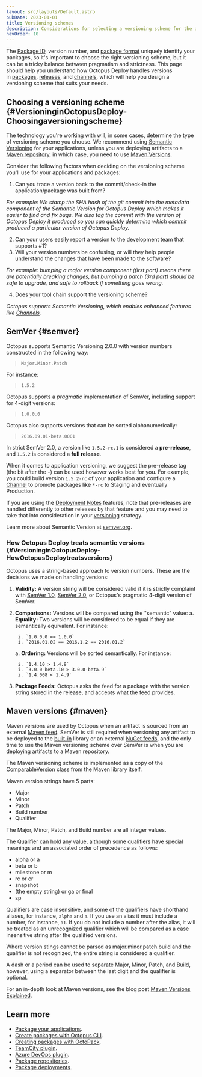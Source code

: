 ```yaml
---
layout: src/layouts/Default.astro
pubDate: 2023-01-01
title: Versioning schemes
description: Considerations for selecting a versioning scheme for the applications you'll deploy.
navOrder: 10
---
```


The [Package ID](/docs/packaging-applications/#package-id), version number, and [package format](/docs/packaging-applications/#support-formats) uniquely identify your packages, so it's important to choose the right versioning scheme, but it can be a tricky balance between pragmatism and strictness. This page should help you understand how Octopus Deploy handles versions in [packages](/docs/packaging-applications/#supported-formats), [releases](/docs/releases/), and [channels](/docs/releases/channels/), which will help you design a versioning scheme that suits your needs.

## Choosing a versioning scheme {#VersioninginOctopusDeploy-Choosingaversioningscheme}

The technology you're working with will, in some cases, determine the type of versioning scheme you choose. We recommend using [Semantic Versioning](#semver) for your applications, unless you are deploying artifacts to a [Maven repository](/docs/packaging-applications/package-repositories/maven-feeds/), in which case, you need to use [Maven Versions](#maven).

Consider the following factors when deciding on the versioning scheme you'll use for your applications and packages:

1. Can you trace a version back to the commit/check-in the application/package was built from?

  *For example: We stamp the SHA hash of the git commit into the metadata component of the Semantic Version for Octopus Deploy which makes it easier to find and fix bugs. We also tag the commit with the version of Octopus Deploy it produced so you can quickly determine which commit produced a particular version of Octopus Deploy.*

2. Can your users easily report a version to the development team that supports #1?
3. Will your version numbers be confusing, or will they help people understand the changes that have been made to the software?

  *For example: bumping a major version component (first part) means there are potentially breaking changes, but bumping a patch (3rd part) should be safe to upgrade, and safe to rollback if something goes wrong.*

4. Does your tool chain support the versioning scheme?

  *Octopus supports Semantic Versioning, which enables enhanced features like [Channels](/docs/releases/channels/).*

## SemVer {#semver}

Octopus supports Semantic Versioning 2.0.0 with version numbers constructed in the following way:

> `Major.Minor.Patch`

For instance:

> `1.5.2`

Octopus supports a *pragmatic* implementation of SemVer, including support for 4-digit versions:

> `1.0.0.0`

Octopus also supports versions that can be sorted alphanumerically:

> `2016.09.01-beta.0001`

In strict SemVer 2.0, a version like `1.5.2-rc.1` is considered a **pre-release**, and `1.5.2` is considered a **full release**.

When it comes to application versioning, we suggest the pre-release tag (the bit after the `-`) can be used however works best for you. For example, you could build version `1.5.2-rc` of your application and configure a [Channel](/docs/releases/channels/) to promote packages like `*-rc` to Staging and eventually Production.

If you are using the [Deployment Notes](/docs/releases/deployment-notes/) features, note that pre-releases are handled differently to other releases by that feature and you may need to take that into consideration in your [versioning](/docs/releases/deployment-notes.md#versioning) strategy.

Learn more about Semantic Version at [semver.org](http://semver.org/).

### How Octopus Deploy treats semantic versions {#VersioninginOctopusDeploy-HowOctopusDeploytreatsversions}

Octopus uses a string-based approach to version numbers. These are the decisions we made on handling versions:

1. **Validity:** A version string will be considered valid if it is strictly complaint with [SemVer 1.0](http://semver.org/spec/v1.0.0.html), [SemVer 2.0](http://semver.org/spec/v2.0.0.html), or Octopus's pragmatic 4-digit version of SemVer.
2. **Comparisons:** Versions will be compared using the "semantic" value:
   a. **Equality:** Two versions will be considered to be equal if they are semantically equivalent. For instance:

        i. `1.0.0.0 == 1.0.0`  
        i. `2016.01.02 == 2016.1.2 == 2016.01.2`  
   a. **Ordering:** Versions will be sorted semantically. For instance:

        i. `1.4.10 > 1.4.9`  
        i. `3.0.0-beta.10 > 3.0.0-beta.9`  
        i. `1.4.008 < 1.4.9`  

 3. **Package Feeds:** Octopus asks the feed for a package with the version string stored in the release, and accepts what the feed provides.

## Maven versions {#maven}

Maven versions are used by Octopus when an artifact is sourced from an external [Maven feed](/docs/packaging-applications/package-repositories/maven-feeds/). SemVer is still required when versioning any artifact to be deployed to the [built-in](/docs/packaging-applications/package-repositories/built-in-repository/) library or an external [NuGet feeds](https://docs.nuget.org/create/hosting-your-own-nuget-feeds), and the only time to use the Maven versioning scheme over SemVer is when you are deploying artifacts to a Maven repository.

The Maven versioning scheme is implemented as a copy of the [ComparableVersion](https://github.com/apache/maven/blob/master/maven-artifact/src/main/java/org/apache/maven/artifact/versioning/ComparableVersion.java) class from the Maven library itself.

Maven version strings have 5 parts:

* Major
* Minor
* Patch
* Build number
* Qualifier

The Major, Minor, Patch, and Build number are all integer values.

The Qualifier can hold any value, although some qualifiers have special meanings and an associated order of precedence as follows:

* alpha or a
* beta or b
* milestone or m
* rc or cr
* snapshot
* (the empty string) or ga or final
* sp

Qualifiers are case insensitive, and some of the qualifiers have shorthand aliases, for instance, `alpha` and `a`. If you use an alias it must include a number, for instance, `a1`. If you do not include a number after the alias, it will be treated as an unrecognized qualifier which will be compared as a case insensitive string after the qualified versions.

Where version stings cannot be parsed as major.minor.patch.build and the qualifier is not recognized, the entire string is considered a qualifier.

A dash or a period can be used to separate Major, Minor, Patch, and Build, however, using a separator between the last digit and the qualifier is optional.

For an in-depth look at Maven versions, see the blog post [Maven Versions Explained](https://octopus.com/blog/maven-versioning-explained).

## Learn more

 - [Package your applications](/docs/packaging-applications/).
 - [Create packages with Octopus CLI](/docs/packaging-applications/create-packages/octopus-cli/).
 - [Creating packages with OctoPack](/docs/packaging-applications/create-packages/octopack/).
 - [TeamCity plugin](/docs/packaging-applications/build-servers/teamcity/).
 - [Azure DevOps plugin](/docs/packaging-applications/build-servers/tfs-azure-devops/using-octopus-extension/).
 - [Package repositories](/docs/packaging-applications/).
 - [Package deployments](/docs/deployments/packages/).
